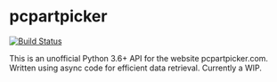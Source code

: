 # pcpartpicker

[![Build Status](https://travis-ci.org/JonathanVusich/pcpartpicker.svg?branch=master)](https://travis-ci.org/JonathanVusich/pcpartpicker)

This is an unofficial Python 3.6+ API for the website pcpartpicker.com.
Written using async code for efficient data retrieval. Currently a WIP. 
